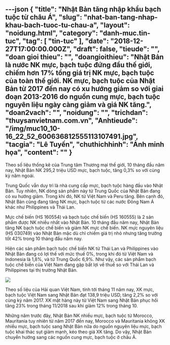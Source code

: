 ---json
{
    "title": "Nhật Bản tăng nhập khẩu bạch tuộc từ châu Á",
    "slug": "nhat-ban-tang-nhap-khau-bach-tuoc-tu-chau-a",
    "layout": "noidung.html",
    "category": "danh-muc.tin-tuc",
    "tag": [
        "tin-tuc"
    ],
    "date": "2018-12-27T17:00:00.000Z",
    "draft": false,
    "tieude": "",
    "doan gioi thieu": "",
    "doangioithieu": "Nhật Bản là nước NK mực, bạch tuộc đứng đầu thế giới, chiếm hơn 17% tổng giá trị NK mực, bạch tuộc của toàn thế giới. NK mực, bạch tuộc của Nhật Bản từ 2017 đến nay có xu hướng giảm so với giai đoạn 2013-2016 do nguồn cung mực, bạch tuộc nguyên liệu ngày càng giảm và giá NK tăng.",
    "doan2vach": "",
    "noidung": "",
    "trichdan": "thuysanvietnam.com.vn",
    "Anhtieude": "/img/muc10_10-16_22_52_600636812555113107491.jpg",
    "tacgia": "Lê Tuyến",
    "chuthichhinh": "Ảnh minh họa",
    "__content__": ""
}
---
<p>Theo số liệu thống k&ecirc; của Trung t&acirc;m Thương mại thế giới, 10 th&aacute;ng đầu năm nay, Nhật Bản NK 295,2 triệu USD mực, bạch tuộc, tăng 0,3% so với c&ugrave;ng kỳ năm ngo&aacute;i.</p>

<p>Trung Quốc vẫn duy tr&igrave; l&agrave; nh&agrave; cung cấp mực, bạch tuộc h&agrave;ng đầu v&agrave;o Nhật Bản. Tuy nhi&ecirc;n, NK d&ograve;ng sản phẩm n&agrave;y từ Trung Quốc của Nhật Bản đang c&oacute; xu hướng giảm. Trong khi đ&oacute;, NK từ Việt Nam v&agrave; Peru tăng. B&ecirc;n cạnh đ&oacute;, Nhật Bản cũng đang tăng NK mực, bạch tuộc từ c&aacute;c nước Đ&ocirc;ng Nam &Aacute; kh&aacute;c như Philippines v&agrave; Th&aacute;i Lan.</p>

<p>Mực chế biến (HS 160554) v&agrave; bạch tuộc chế biến (HS 160555) l&agrave; 2 sản phẩm được NK nhiều nhất v&agrave;o Nhật Bản. 10 th&aacute;ng đầu năm nay, Nhật Bản tăng NK bạch tuộc chế biến v&agrave; giảm NK mực chế biến. NK mực nguy&ecirc;n liệu (HS 030749) v&agrave;o Nhật Bản mặc d&ugrave; chỉ chiếm gi&aacute; trị nhỏ nhưng tăng trưởng tốt 42% trong 10 th&aacute;ng đầu năm nay.</p>

<p>Hiện c&aacute;c sản phẩm bạch tuộc chế biến NK từ Th&aacute;i Lan v&agrave; Philippines v&agrave;o Nhật Bản đang c&oacute; lợi thế với mức thuế 0%, trong khi đ&oacute; từ Việt Nam v&agrave; Indonesia l&agrave; 1,8%, v&agrave; từ Trung Quốc 6,9%. Như vậy, c&aacute;c sản phẩm bạch tuộc chế biến của Việt Nam đang gặp bất lợi về thuế so với Th&aacute;i Lan v&agrave; Philippines tại thị trường Nhật Bản.</p>

<p><img src="http://vasep.com.vn/Uploads/image/PublicFile/image/Thu/vf18/HT1/Japan.jpg" /></p>

<p>Theo số liệu của Hải quan Việt Nam, t&iacute;nh tới th&aacute;ng 11 năm nay, XK mực, bạch tuộc Việt Nam sang Nhật Bản đạt 138,9 triệu USD, tăng 2,2% so với c&ugrave;ng kỳ năm 2017. XK mặt h&agrave;ng n&agrave;y từ Việt Nam sang Nhật Bản phục hồi tăng 23% trong th&aacute;ng 11/2018 sau khi giảm 12% trong th&aacute;ng 10.</p>

<p>Những năm trước đ&acirc;y, Nhật Bản NK nhiều mực, bạch tuộc từ Morocco, Mauritania tuy nhi&ecirc;n từ năm 2017 đến nay, Morocco v&agrave; Mauritania kh&ocirc;ng XK nhiều mực, bạch tuộc sang Nhật Bản nữa do nguồn nguy&ecirc;n liệu mực, bạch tuộc khai th&aacute;c sụt giảm mạnh, k&eacute;o theo gi&aacute; XK tăng. Do vậy, Nhật Bản chuyển hướng sang c&aacute;c nguồn cung mực, bạch tuộc ở ch&acirc;u &Aacute;.</p>
